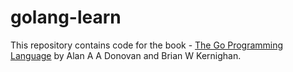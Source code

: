 # golang-learn

This repository contains code for the book - <a href="https://www.amazon.in/Go-Programming-Language-Alan-Donovan/dp/9332569711/ref=sr_1_1?dchild=1&keywords=the+go+programming+language&qid=1603121242&sr=8-1">The Go Programming Language</a> by Alan A A Donovan and Brian W Kernighan.
